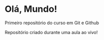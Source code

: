 # Olá, Mundo!
 Primeiro repositório do curso em Git e Github

 Repositório criado durante uma aula ao vivo!
